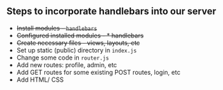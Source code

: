 ## Steps to incorporate handlebars into our server

* ~~Install modules - `handlebars`~~
* ~~Configured installed modules - * handlebars~~
* ~~Create necessary files - views, layouts, etc~~
* Set up static (public) directory in `index.js`
* Change some code in `router.js`
* Add new routes: profile, admin, etc
* Add GET routes for some existing POST routes, login, etc
* Add HTML/ CSS
